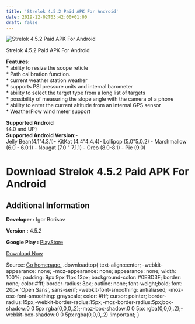 ```yaml
---
title: 'Strelok 4.5.2 Paid APK For Android'
date: 2019-12-02T03:42:00+01:00
draft: false
---
```


![Strelok 4.5.2 Paid APK For Android](https://i0.wp.com/apkhome.net/wp-content/uploads/2019/12/Strelok-4.5.2-Paid.png "Strelok 4.5.2 Paid APK For Android")

  

Strelok 4.5.2 Paid APK For Android

**Features:**  
\* ability to resize the scope reticle  
\* Path calibration function.  
\* current weather station weather  
\* supports PSI pressure units and internal barometer  
\* ability to select the target type from a long list of targets  
\* possibility of measuring the slope angle with the camera of a phone  
\* ability to enter the current altitude from an internal GPS sensor  
\* WeatherFlow wind meter support

**Supported Android**  
{4.0 and UP}  
**Supported Android Version**:-  
Jelly Bean(4.1"4.3.1)- KitKat (4.4"4.4.4)- Lollipop (5.0"5.0.2) - Marshmallow (6.0 - 6.0.1) - Nougat (7.0 " 7.1.1) - Oreo (8.0-8.1) - Pie (9.0)

Download Strelok 4.5.2 Paid APK For Android
===========================================

Additional Information
----------------------

**Developer :** Igor Borisov

**Version :** 4.5.2

**Google Play :** [PlayStore](https://play.google.com/store/apps/details?id=com.borisov.strelokplus)

  

[Download Now](https://store4app.co/post/strelok-4-5-2-paid-apk-for-android_1575222870)

  
Source: [Go homepage.](https://store4app.co/post/strelok-4-5-2-paid-apk-for-android_1575222870) .downloadtop{ text-align:center; -webkit-appearance: none; -moz-appearance: none; appearance: none; width: 100%; padding: 9px 9px 11px 13px; background-color: #0EBD3F; border: none; color:#fff; border-radius: 3px; outline: none; font-weight;bold; font: 20px 'Open Sans', sans-serif; -webkit-font-smoothing: antialiased; -moz-osx-font-smoothing: grayscale; color: #fff; cursor: pointer; border-radius:15px;-webkit-border-radius:15px;-moz-border-radius:5px;box-shadow:0 0 5px rgba(0,0,0,.2);-moz-box-shadow:0 0 5px rgba(0,0,0,.2);-webkit-box-shadow:0 0 5px rgba(0,0,0,.2) !important; }